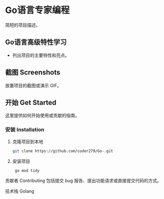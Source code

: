 # Go语言专家编程

简短的项目描述。

## Go语言高级特性学习

- 列出项目的主要特性和亮点。

## 截图 Screenshots

放置项目的截图或演示 GIF。

## 开始 Get Started

这里提供如何开始使用或贡献的指南。

### 安装 Installation

1. 克隆项目到本地
   ```sh
   git clone https://github.com/coder279/Go-.git
2. 安装项目
   ```
    go mod tidy
   ```
贡献者 Contributing
包括提交 bug 报告、提出功能请求或直接提交代码的方式。

技术栈
Golang